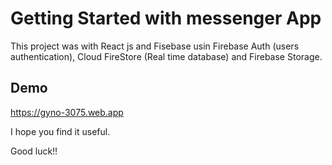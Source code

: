 # Getting Started with messenger App

This project was with React js and Fisebase usin Firebase Auth (users authentication), Cloud FireStore (Real time database) and Firebase Storage.

## Demo

https://gyno-3075.web.app

I hope you find it useful.

Good luck!!
